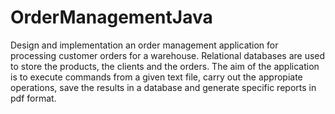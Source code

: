 # OrderManagementJava
Design and implementation an order management application for processing customer orders for a warehouse. Relational databases are used to store the products, the clients and
the orders. The aim of the application is to execute commands from a given text file, carry out the appropiate operations, save the results in a database and generate specific 
reports in pdf format.
